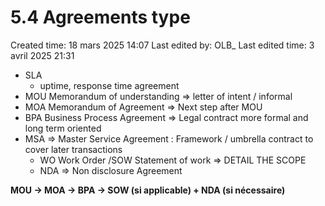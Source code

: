 # 5.4 Agreements type

Created time: 18 mars 2025 14:07
Last edited by: OLB_
Last edited time: 3 avril 2025 21:31

- SLA
    - uptime, response time agreement
- MOU Memorandum of understanding ⇒ letter of intent / informal
- MOA Memorandum of Agreement ⇒ Next step after MOU
- BPA Business Process Agreement ⇒ Legal contract more formal and long term oriented
- MSA ⇒ Master Service Agreement : Framework / umbrella contract to cover later transactions
    - WO  Work Order /SOW Statement of work ⇒ DETAIL THE SCOPE
    - NDA ⇒ Non disclosure Agreement

**MOU → MOA → BPA → SOW (si applicable) + NDA (si nécessaire)**